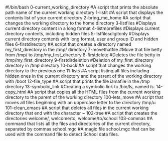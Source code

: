 #!/bin/bash
0-current_working_directory #A script that prints the absolute path name of the current working directory
1-listit #A script that displays the contents list of your current directory
2-bring_me_home #A script that changes the working directory to the home directory
3-listfiles #Displays current directory content in a long format
4-listmorefiles #Displays current directory contents, including hidden files
5-listfilesdigitonly #Displays current directory contents with long format, user and group ID and hidden files
6-firstdirectory #A script that creates a directory named my_first_directory in the /tmp/ directory
7-movethatfile #Move that file betty from /tmp/ to /tmp/my_first_directory
8-firstdelete #Deletes the file betty in /tmp/my_first_directory
9-firstdirdeletion #Deletion of my_first_directory directory in /tmp directory
10-back #A script that changes the working directory to the previous one
11-lists #A script listing all files including hidden ones in the current directory and the parent of the working directory with /boot
12-file_type #A script that prints the file iamafile in the /tmp directory
13-symbolic_link #Creating a symbolic link to /bin/ls, named _ls_.
14-copy_html #A script that copies all the HTML files from the current working directory to the parent of the working directory
100-lets_move #A script that moves all files beginning with an uppercase letter to the directory /tmp/u
101-clean_emacs #A script that deletes all files in the current working directory that end with the character ~
102-tree #A script that creates the directories welcome/, welcome/to, welcome/to/school
103-commas #A command that lists all the files and directories of the current directory, separated by commas
school.mgc #A magic file school.mgc that can be used with the command file to detect School data files.
